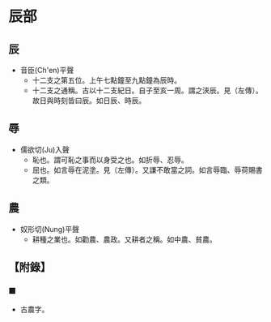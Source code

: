 # 辰部

## 辰

- 音臣(Ch'en)平聲
    - 十二支之第五位。上午七點鐘至九點鐘為辰時。
    - 十二支之通稱。古以十二支紀日。自子至亥一周。謂之浹辰。見（左傳）。故日與時刻皆曰辰。如日辰、時辰。

## 辱

- 儒欲切(Ju)入聲
    - 恥也。謂可恥之事而以身受之也。如折辱、忍辱。
    - 屈也。如言辱在泥塗。見（左傳）。又謙不敢當之詞。如言辱臨、辱荷賜書之類。

## 農

- 奴形切(Nung)平聲
    - 耕種之業也。如勸農、農政。又耕者之稱。如中農、貧農。

## 【附錄】

### ■
- 古農字。

